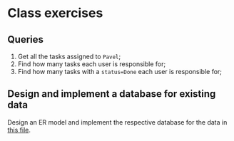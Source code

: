 # Class exercises

## Queries

1. Get all the tasks assigned to `Pavel`;
2. Find how many tasks each user is responsible for;
3. Find how many tasks with a `status=Done` each user is responsible for;

## Design and implement a database for existing data

Design an ER model and implement the respective database for the data in [this file](articles_example.json).
